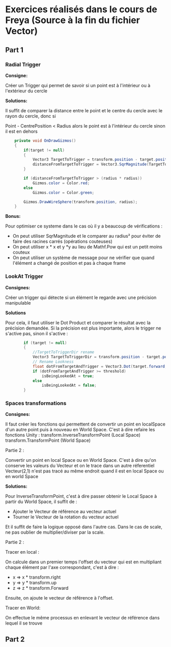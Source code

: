 # Exercices réalisés dans le cours de Freya (Source à la fin du fichier Vector)

## Part 1

### Radial Trigger

**Consigne:**

Créer un Trigger qui permet de savoir si un point est à l'intérieur ou à l'extérieur du cercle 

**Solutions:**

Il suffit de comparer la distance entre le point et le centre du cercle avec le rayon du cercle, donc si 

Point - CentrePosition < Radius alors le point est à l'intérieur du cercle sinon il est en dehors
```C#
    private void OnDrawGizmos()
    {
        if(target != null)
        {
            Vector3 TargetToTrigger = transform.position - target.position;
            distanceFromTargetToTrigger = Vector3.SqrMagnitude(TargetToTrigger);
        }

        if (distanceFromTargetToTrigger > (radius * radius))
            Gizmos.color = Color.red;
        else
            Gizmos.color = Color.green;

        Gizmos.DrawWireSphere(transform.position, radius);
    }
```
**Bonus:**

Pour optimiser ce systeme dans le cas où il y a beaucoup de vérifications :
* On peut utiliser SqrMagnitude et le comparer au radius² pour éviter de faire des racines carrés (opérations couteuses)
* On peut utiliser x \* x et y \*y au lieu de Mathf.Pow qui est un petit moins couteux
* On peut utiliser un système de message pour ne vérifier que quand l'élément a changé de position et pas à chaque frame

### LookAt Trigger

**Consignes:**

Créer un trigger qui détecte si un élément le regarde avec une précision manipulable

**Solutions**

Pour cela, il faut utiliser le Dot Product et comparer le résultat avec la précision demandée. Si la précision est plus importante, alors le trigger ne s'active pas, sinon il s'active :

```C#
        if (target != null)
        {
            //TargetToTriggerDir rename
            Vector3 TargetToTriggerDir = transform.position - target.position;
            // Rename Lookness
            float dotFromTargetAndTrigger = Vector3.Dot(target.forward, TargetToTriggerDir.normalized);
            if (dotFromTargetAndTrigger >= threshold)
                isBeingLookedAt = true;
            else
                isBeingLookedAt = false;
        }
```

### Spaces transformations

**Consignes:**

Il faut créer les fonctions qui permettent de convertir un point en localSpace d'un autre point puis à nouveau en World Space. C'est à dire refaire les fonctions Unity :
transform.InverseTransformPoint (Local Space)
transform.TransformPoint (World Space)

Partie 2 :

Convertir un point en local Space ou en World Space. C'est à dire qu'on conserve les valeurs du Vecteur et on le trace dans un autre réferentiel
Vecteur(2,1) n'est pas tracé au même endroit quand il est en local Space ou en world Space

**Solutions:**

Pour InverseTransformPoint, c'est à dire passer obtenir le Local Space à partir du World Space, il suffit de :
* Ajouter le Vecteur de référence au vecteur actuel
* Tourner le Vecteur de la rotation du vecteur actuel

Et il suffit de faire la logique opposé dans l'autre cas. Dans le cas de scale, ne pas oublier de multiplier/diviser par la scale.

Partie 2 :

Tracer en local :

On calcule dans un premier temps l'offset du vecteur qui est en multipliant chaque élément par l'axe correspondant, c'est à dire :
* x => x * transform.right
* y => y * transform.up
* z => z * transform.Forward

Ensuite, on ajoute le vecteur de référence à l'offset.

Tracer en World:

On effectue le même processus en enlevant le vecteur de référence dans lequel il se trouve

## Part 2


